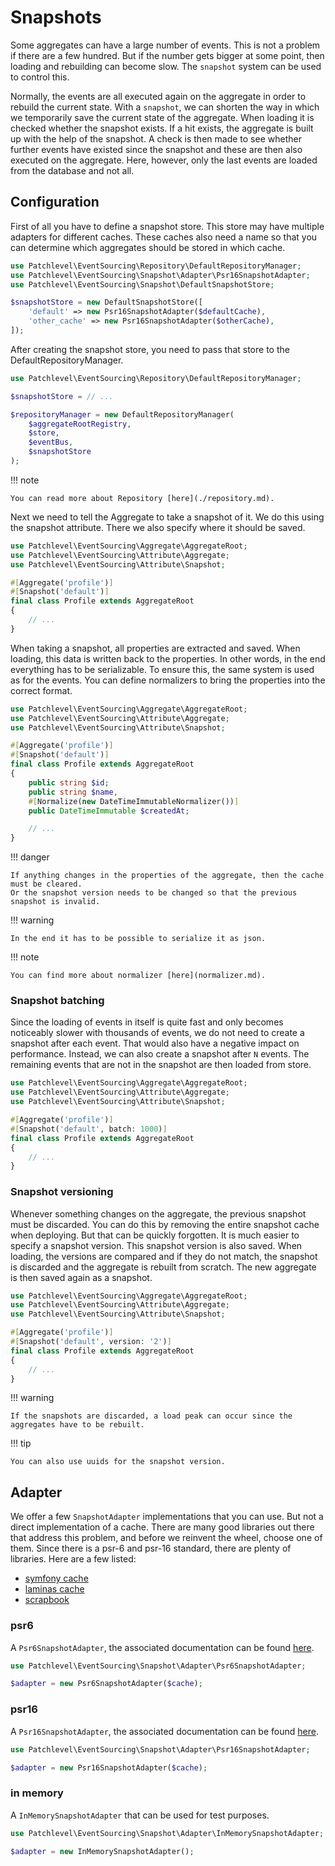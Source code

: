 # Snapshots

Some aggregates can have a large number of events.
This is not a problem if there are a few hundred.
But if the number gets bigger at some point, then loading and rebuilding can become slow.
The `snapshot` system can be used to control this.

Normally, the events are all executed again on the aggregate in order to rebuild the current state.
With a `snapshot`, we can shorten the way in which we temporarily save the current state of the aggregate.
When loading it is checked whether the snapshot exists.
If a hit exists, the aggregate is built up with the help of the snapshot.
A check is then made to see whether further events have existed since the snapshot
and these are then also executed on the aggregate.
Here, however, only the last events are loaded from the database and not all.

## Configuration

First of all you have to define a snapshot store. This store may have multiple adapters for different caches.
These caches also need a name so that you can determine which aggregates should be stored in which cache.

```php
use Patchlevel\EventSourcing\Repository\DefaultRepositoryManager;
use Patchlevel\EventSourcing\Snapshot\Adapter\Psr16SnapshotAdapter;
use Patchlevel\EventSourcing\Snapshot\DefaultSnapshotStore;

$snapshotStore = new DefaultSnapshotStore([
    'default' => new Psr16SnapshotAdapter($defaultCache),
    'other_cache' => new Psr16SnapshotAdapter($otherCache),
]);
```

After creating the snapshot store, you need to pass that store to the DefaultRepositoryManager.

```php
use Patchlevel\EventSourcing\Repository\DefaultRepositoryManager;

$snapshotStore = // ...

$repositoryManager = new DefaultRepositoryManager(
    $aggregateRootRegistry,
    $store,
    $eventBus,
    $snapshotStore
);
```

!!! note

    You can read more about Repository [here](./repository.md).

Next we need to tell the Aggregate to take a snapshot of it. We do this using the snapshot attribute.
There we also specify where it should be saved.

```php
use Patchlevel\EventSourcing\Aggregate\AggregateRoot;
use Patchlevel\EventSourcing\Attribute\Aggregate;
use Patchlevel\EventSourcing\Attribute\Snapshot;

#[Aggregate('profile')]
#[Snapshot('default')]
final class Profile extends AggregateRoot
{
    // ...
}
```

When taking a snapshot, all properties are extracted and saved.
When loading, this data is written back to the properties.
In other words, in the end everything has to be serializable.
To ensure this, the same system is used as for the events.
You can define normalizers to bring the properties into the correct format.

```php
use Patchlevel\EventSourcing\Aggregate\AggregateRoot;
use Patchlevel\EventSourcing\Attribute\Aggregate;
use Patchlevel\EventSourcing\Attribute\Snapshot;

#[Aggregate('profile')]
#[Snapshot('default')]
final class Profile extends AggregateRoot
{
    public string $id;
    public string $name,
    #[Normalize(new DateTimeImmutableNormalizer())]
    public DateTimeImmutable $createdAt;

    // ...
}
```

!!! danger

    If anything changes in the properties of the aggregate, then the cache must be cleared.
    Or the snapshot version needs to be changed so that the previous snapshot is invalid.

!!! warning

    In the end it has to be possible to serialize it as json.

!!! note

    You can find more about normalizer [here](normalizer.md).

### Snapshot batching

Since the loading of events in itself is quite fast and only becomes noticeably slower with thousands of events,
we do not need to create a snapshot after each event. That would also have a negative impact on performance.
Instead, we can also create a snapshot after `N` events.
The remaining events that are not in the snapshot are then loaded from store.

```php
use Patchlevel\EventSourcing\Aggregate\AggregateRoot;
use Patchlevel\EventSourcing\Attribute\Aggregate;
use Patchlevel\EventSourcing\Attribute\Snapshot;

#[Aggregate('profile')]
#[Snapshot('default', batch: 1000)]
final class Profile extends AggregateRoot
{
    // ...
}
```

### Snapshot versioning

Whenever something changes on the aggregate, the previous snapshot must be discarded.
You can do this by removing the entire snapshot cache when deploying.
But that can be quickly forgotten. It is much easier to specify a snapshot version.
This snapshot version is also saved. When loading, the versions are compared and if they do not match,
the snapshot is discarded and the aggregate is rebuilt from scratch.
The new aggregate is then saved again as a snapshot.

```php
use Patchlevel\EventSourcing\Aggregate\AggregateRoot;
use Patchlevel\EventSourcing\Attribute\Aggregate;
use Patchlevel\EventSourcing\Attribute\Snapshot;

#[Aggregate('profile')]
#[Snapshot('default', version: '2')]
final class Profile extends AggregateRoot
{
    // ...
}
```

!!! warning

    If the snapshots are discarded, a load peak can occur since the aggregates have to be rebuilt.

!!! tip

    You can also use uuids for the snapshot version.

## Adapter

We offer a few `SnapshotAdapter` implementations that you can use.
But not a direct implementation of a cache.
There are many good libraries out there that address this problem,
and before we reinvent the wheel, choose one of them.
Since there is a psr-6 and psr-16 standard, there are plenty of libraries.
Here are a few listed:

- [symfony cache](https://symfony.com/doc/current/components/cache.html)
- [laminas cache](https://docs.laminas.dev/laminas-cache/)
- [scrapbook](https://www.scrapbook.cash/)

### psr6

A `Psr6SnapshotAdapter`, the associated documentation can be found [here](https://www.php-fig.org/psr/psr-6/).

```php
use Patchlevel\EventSourcing\Snapshot\Adapter\Psr6SnapshotAdapter;

$adapter = new Psr6SnapshotAdapter($cache);
```

### psr16

A `Psr16SnapshotAdapter`, the associated documentation can be found [here](https://www.php-fig.org/psr/psr-16/).

```php
use Patchlevel\EventSourcing\Snapshot\Adapter\Psr16SnapshotAdapter;

$adapter = new Psr16SnapshotAdapter($cache);
```

### in memory

A `InMemorySnapshotAdapter` that can be used for test purposes.

```php
use Patchlevel\EventSourcing\Snapshot\Adapter\InMemorySnapshotAdapter;

$adapter = new InMemorySnapshotAdapter();
```
